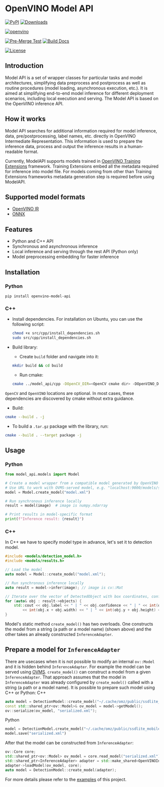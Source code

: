 # OpenVINO Model API

[![PyPI](https://img.shields.io/pypi/v/otx)](https://pypi.org/project/openvino-model-api)
[![Downloads](https://static.pepy.tech/personalized-badge/otx?period=total&units=international_system&left_color=grey&right_color=green&left_text=PyPI%20Downloads)](https://pepy.tech/project/openvino-model-api)

<!-- markdownlint-disable MD042 -->

[![openvino](https://img.shields.io/badge/openvino-2025.0-purple)]()

<!-- markdownlint-enable  MD042 -->

[![Pre-Merge Test](https://github.com/open-edge-platform/model_api/actions/workflows/pre_commit.yml/badge.svg)](https://github.com/open-edge-platform/model_api/actions/workflows/pre_commit.yml)
[![Build Docs](https://github.com/open-edge-platform/model_api/actions/workflows/docs.yml/badge.svg)](https://github.com/open-edge-platform/model_api/actions/workflows/docs.yml)

[![License](https://img.shields.io/badge/License-Apache%202.0-blue.svg)](https://opensource.org/licenses/Apache-2.0)

## Introduction

Model API is a set of wrapper classes for particular tasks and model architectures, simplifying data preprocess and postprocess as well as routine procedures (model loading, asynchronous execution, etc.). It is aimed at simplifying end-to-end model inference for different deployment scenarios, including local execution and serving. The Model API is based on the OpenVINO inference API.

## How it works

Model API searches for additional information required for model inference, data, pre/postprocessing, label names, etc. directly in OpenVINO Intermediate Representation. This information is used to prepare the inference data, process and output the inference results in a human-readable format.

Currently, ModelAPI supports models trained in [OpenVINO Training Extensions](https://github.com/openvinotoolkit/training_extensions) framework.
Training Extensions embed all the metadata required for inference into model file. For models coming from other than Training Extensions frameworks metadata generation step is required before using ModelAPI.

## Supported model formats

- [OpenVINO IR](https://docs.openvino.ai/2025/documentation/openvino-ir-format.html)
- [ONNX](https://onnx.ai)

## Features

- Python and C++ API
- Synchronous and asynchronous inference
- Local inference and serving through the rest API (Python only)
- Model preprocessing embedding for faster inference

## Installation

### Python

`pip install openvino-model-api`

### C++

- Install dependencies. For installation on Ubuntu, you can use the following script:

  ```bash
  chmod +x src/cpp/install_dependencies.sh
  sudo src/cpp/install_dependencies.sh
  ```

- Build library:

  - Create `build` folder and navigate into it:

  ```bash
  mkdir build && cd build
  ```

  - Run cmake:

  ```bash
  cmake ../model_api/cpp -DOpenCV_DIR=<OpenCV cmake dir> -DOpenVINO_DIR=<OpenVINO cmake dir>
  ```

`OpenCV` and `OpenVINO` locations are optional. In most cases, these dependencies are discovered by cmake without extra guidance.

- Build:

```bash
cmake --build . -j
```

- To build a `.tar.gz` package with the library, run:

```bash
cmake --build . --target package -j
```

## Usage

### Python

```python
from model_api.models import Model

# Create a model wrapper from a compatible model generated by OpenVINO Training Extensions
# Use URL to work with OVMS-served model, e.g. "localhost:9000/models/ssdlite_mobilenet_v2"
model = Model.create_model("model.xml")

# Run synchronous inference locally
result = model(image)  # image is numpy.ndarray

# Print results in model-specific format
print(f"Inference result: {result}")
```

### C++

In C++ we have to specify model type in advance, let's set it to detection model.

```cpp
#include <models/detection_model.h>
#include <models/results.h>

// Load the model
auto model = Model::create_model("model.xml");

// Run synchronous inference locally
auto result = model->infer(image); // image is cv::Mat

// Iterate over the vector of DetectedObject with box coordinates, confidence and label string
for (auto& obj : result->objects) {
    std::cout << obj.label << " | " << obj.confidence << " | " << int(obj.x) << " | " << int(obj.y) << " | "
        << int(obj.x + obj.width) << " | " << int(obj.y + obj.height) << std::endl;
}
```

Model's static method `create_model()` has two overloads. One constructs the model from a string (a path or a model name) (shown above) and the other takes an already constructed `InferenceAdapter`.

## Prepare a model for `InferenceAdapter`

There are usecases when it is not possible to modify an internal `ov::Model` and it is hidden behind `InferenceAdapter`. For example the model can be served using [OVMS](https://github.com/openvinotoolkit/model_server). `create_model()` can construct a model from a given `InferenceAdapter`. That approach assumes that the model in `InferenceAdapter` was already configured by `create_model()` called with a string (a path or a model name). It is possible to prepare such model using C++ or Python:
C++

```Cpp
auto model = DetectionModel::create_model("~/.cache/omz/public/ssdlite_mobilenet_v2/FP16/ssdlite_mobilenet_v2.xml");
const std::shared_ptr<ov::Model>& ov_model = model->getModel();
ov::serialize(ov_model, "serialized.xml");
```

Python

```python
model = DetectionModel.create_model("~/.cache/omz/public/ssdlite_mobilenet_v2/FP16/ssdlite_mobilenet_v2.xml")
model.save("serialized.xml")
```

After that the model can be constructed from `InferenceAdapter`:

```cpp
ov::Core core;
std::shared_ptr<ov::Model> ov_model = core.read_model("serialized.xml");
std::shared_ptr<InferenceAdapter> adapter = std::make_shared<OpenVINOInferenceAdapter>();
adapter->loadModel(ov_model, core);
auto model = DetectionModel::create_model(adapter);
```

For more details please refer to the [examples](https://github.com/openvinotoolkit/model_api/tree/master/examples) of this project.
